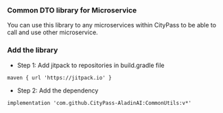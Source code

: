 ### Common DTO library for Microservice
You can use this library to any microservices within CityPass
to be able to call and use other microservice.

### Add the library
- Step 1: Add jitpack to repositories in build.gradle file
```
maven { url 'https://jitpack.io' }
```

- Step 2: Add the dependency
```
implementation 'com.github.CityPass-AladinAI:CommonUtils:v*'
```

